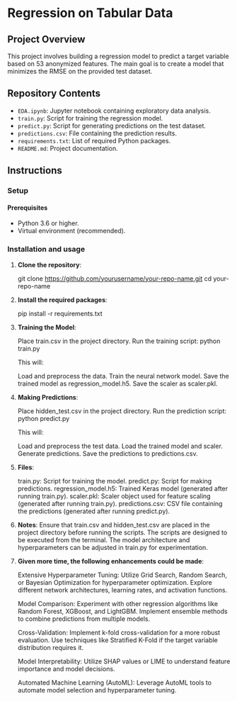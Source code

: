 # Regression on Tabular Data

## Project Overview

This project involves building a regression model to predict a target variable based on 53 anonymized features. The main goal is to create a model that minimizes the RMSE on the provided test dataset.

## Repository Contents

- `EDA.ipynb`: Jupyter notebook containing exploratory data analysis.
- `train.py`: Script for training the regression model.
- `predict.py`: Script for generating predictions on the test dataset.
- `predictions.csv`: File containing the prediction results.
- `requirements.txt`: List of required Python packages.
- `README.md`: Project documentation.

## Instructions

### Setup

#### Prerequisites

- Python 3.6 or higher.
- Virtual environment (recommended).

### Installation and usage

1. **Clone the repository**:
   
    git clone https://github.com/yourusername/your-repo-name.git
    cd your-repo-name
   
2. **Install the required packages**:
   
    pip install -r requirements.txt
   
3. **Training the Model**:
   
    Place train.csv in the project directory.
    Run the training script:
    python train.py
    
    This will:
    
    Load and preprocess the data.
    Train the neural network model.
    Save the trained model as regression_model.h5.
    Save the scaler as scaler.pkl.

4. **Making Predictions**:

    Place hidden_test.csv in the project directory.
    Run the prediction script:
    python predict.py
    
    This will:
    
    Load and preprocess the test data.
    Load the trained model and scaler.
    Generate predictions.
    Save the predictions to predictions.csv.

5. **Files**:
   
    train.py: Script for training the model.
    predict.py: Script for making predictions.
    regression_model.h5: Trained Keras model (generated after running train.py).
    scaler.pkl: Scaler object used for feature scaling (generated after running train.py).
    predictions.csv: CSV file containing the predictions (generated after running predict.py).

6. **Notes**:
    Ensure that train.csv and hidden_test.csv are placed in the project directory before running the scripts.
    The scripts are designed to be executed from the terminal.
    The model architecture and hyperparameters can be adjusted in train.py for experimentation.

7. **Given more time, the following enhancements could be made**:

    Extensive Hyperparameter Tuning:
    Utilize Grid Search, Random Search, or Bayesian Optimization for hyperparameter optimization.
    Explore different network architectures, learning rates, and activation functions.
    
    Model Comparison:
    Experiment with other regression algorithms like Random Forest, XGBoost, and LightGBM.
    Implement ensemble methods to combine predictions from multiple models.
    
    Cross-Validation:
    Implement k-fold cross-validation for a more robust evaluation.
    Use techniques like Stratified K-Fold if the target variable distribution requires it.
    
    Model Interpretability:
    Utilize SHAP values or LIME to understand feature importance and model decisions.
    
    Automated Machine Learning (AutoML):
    Leverage AutoML tools to automate model selection and hyperparameter tuning.
